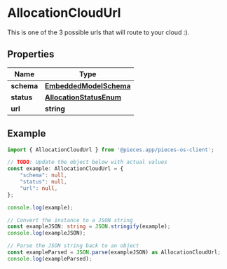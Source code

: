 
# AllocationCloudUrl

This is one of the 3 possible urls that will route to your cloud :).

## Properties

Name | Type
------------ | -------------
**schema** | [**EmbeddedModelSchema**](EmbeddedModelSchema)
**status** | [**AllocationStatusEnum**](AllocationStatusEnum)
**url** | **string**

## Example

```typescript
import { AllocationCloudUrl } from '@pieces.app/pieces-os-client';

// TODO: Update the object below with actual values
const example: AllocationCloudUrl = {
    "schema": null,
    "status": null,
    "url": null,
};

console.log(example);

// Convert the instance to a JSON string
const exampleJSON: string = JSON.stringify(example);
console.log(exampleJSON);

// Parse the JSON string back to an object
const exampleParsed = JSON.parse(exampleJSON) as AllocationCloudUrl;
console.log(exampleParsed);
```


